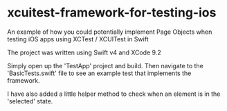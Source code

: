 # xcuitest-framework-for-testing-ios
An example of how you could potentially implement Page Objects when testing iOS apps using XCTest / XCUITest in Swift

The project was written using Swift v4 and XCode 9.2

Simply open up the 'TestApp' project and build.
Then navigate to the 'BasicTests.swift' file to see an example test that implements the framework.

I have also added a little helper method to check when an element is in the 'selected' state.


